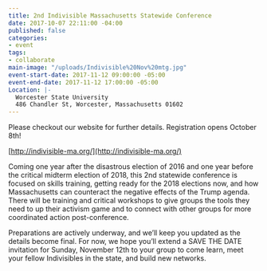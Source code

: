 ```yaml
---
title: 2nd Indivisible Massachusetts Statewide Conference
date: 2017-10-07 22:11:00 -04:00
published: false
categories:
- event
tags:
- collaborate
main-image: "/uploads/Indivisible%20Nov%20mtg.jpg"
event-start-date: 2017-11-12 09:00:00 -05:00
event-end-date: 2017-11-12 17:00:00 -05:00
Location: |-
  Worcester State University
  486 Chandler St, Worcester, Massachusetts 01602
---
```



Please checkout our website for further details. Registration opens October 8th!

[http://indivisible-ma.org/](http://indivisible-ma.org/)

Coming one year after the disastrous election of 2016 and one year before the critical midterm election of 2018, this 2nd statewide conference is focused on skills training, getting ready for the 2018 elections now, and how Massachusetts can counteract the negative effects of the Trump agenda. There will be training and critical workshops to give groups the tools they need to up their activism game and to connect with other groups for more coordinated action post-conference.

Preparations are actively underway, and we’ll keep you updated as the details become final. For now, we hope you’ll extend a SAVE THE DATE invitation for Sunday, November 12th to your group to come learn, meet your fellow Indivisibles in the state, and build new networks.
